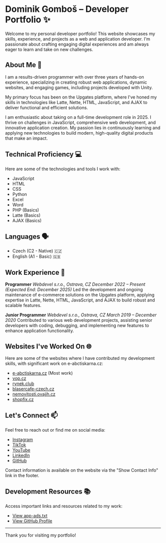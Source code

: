 # Dominik Gomboš – Developer Portfolio ✨

Welcome to my personal developer portfolio! This website showcases my skills, experience, and projects as a web and application developer. I'm passionate about crafting engaging digital experiences and am always eager to learn and take on new challenges.

## About Me 👋

I am a results-driven programmer with over three years of hands-on experience, specializing in creating robust web applications, dynamic websites, and engaging games, including projects developed with Unity.

My primary focus has been on the Upgates platform, where I've honed my skills in technologies like Latte, Nette, HTML, JavaScript, and AJAX to deliver functional and efficient solutions.

I am enthusiastic about taking on a full-time development role in 2025. I thrive on challenges in JavaScript, comprehensive web development, and innovative application creation. My passion lies in continuously learning and applying new technologies to build modern, high-quality digital products that make an impact.

## Technical Proficiency 💻

Here are some of the technologies and tools I work with:

- JavaScript
- HTML
- CSS
- Python
- Excel
- Word
- PHP (Basics)
- Latte (Basics)
- AJAX (Basics)

## Languages 🗣️

- Czech (C2 - Native) 🇨🇿
- English (A1 - Basic) 🇬🇧

## Work Experience 💼

**Programmer**
*Webdevel s.r.o., Ostrava, CZ*
*December 2022 – Present (Expected End: December 2025)*
Led the development and ongoing maintenance of e-commerce solutions on the Upgates platform, applying expertise in Latte, Nette, HTML, JavaScript, and AJAX to build robust and scalable features.

**Junior Programmer**
*Webdevel s.r.o., Ostrava, CZ*
*March 2019 – December 2020*
Contributed to various web development projects, assisting senior developers with coding, debugging, and implementing new features to enhance application functionality.

## Websites I've Worked On 🌐

Here are some of the websites where I have contributed my development skills, with significant work on e-abctiskarna.cz:

- [e-abctiskarna.cz](https://www.e-abctiskarna.cz/) (Most work)
- [vop.cz](https://vop.cz/)
- [rynek.club](https://www.rynek.club/)
- [blasercafe-czech.cz](https://www.blasercafe-czech.cz/)
- [nemovitosti.ovajih.cz](https://nemovitosti.ovajih.cz/)
- [shopfix.cz](https://www.shopfix.cz/)

## Let's Connect 📫

Feel free to reach out or find me on social media:

- [Instagram](https://www.instagram.com/memetiktokcz/)
- [TikTok](https://www.tiktok.com/@memetiktokcz)
- [YouTube](https://www.youtube.com/@memetiktokcz5696)
- [LinkedIn](https://www.linkedin.com/in/dominik-g-9aab2b225/)
- [GitHub](https://github.com/Dominik-G-js)

Contact information is available on the website via the "Show Contact Info" link in the footer.

## Development Resources 📚

Access important links and resources related to my work:

- [View app-ads.txt](https://dominik-g-js.github.io/app-ads.txt)
- [View GitHub Profile](https://github.com/Dominik-G-js)

---
Thank you for visiting my portfolio!
